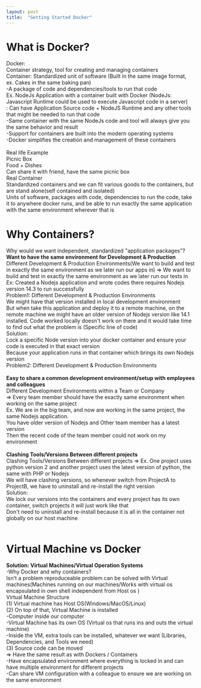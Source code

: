 ```yaml
---
layout: post
title:  "Getting Started Docker"
---
```


# What is Docker?
Docker: <br/> 
Container strategy, tool for creating and managing containers <br/>
Container: Standardized unit of software (Built in the same image format, ex. Cakes in the same baking pan) <br/>
-A package of code and dependencies/tools to run that code <br/>
Ex. NodeJs Application with a container built with Docker (NodeJs: Javascript Runtime could be used to execute Javascript code in a server) <br/>
: Can have Application Source code + NodeJS Runtime and any other tools that might be needed to run that code <br/>
-Same container with the same NodeJs code and tool will always give you the same behavior and result <br/>
-Support for containers are built into the modern operating systems <br/>
-Docker simplifies the creation and management of these containers <br/>
<br/>
Real life Example <br/>
Picnic Box <br/>
Food + Dishes <br/>
Can share it with friend, have the same picnic box <br/>
Real Container <br/>
Standardized containers and we can fit various goods to the containers, but are stand alone(self contained and isolated) <br/>
Units of software, packages with code, dependencies to run the code, take it to anywhere docker runs, and be able to run exactly the same application with the same environment wherever that is <br/>

# Why Containers?
Why would we want independent, standardized "application packages"? <br/>
**Want to have the same environment for Development & Production** <br/>
Different Development & Production Environments(We want to build and test in exactly the same environment as we later run our apps in)
=> We want to build and test in exactly the same environment as we later run our tests in <br/>
Ex: Created a Nodejs application and wrote codes there requires Nodejs version 14.3 to run successfully <br/>
Problem1: Different Development & Production Environments <br/>
We might have that version installed in local development environment <br/>
But when take this application and deploy it to a remote machine, on the remote machine we might have an older version of Nodejs version like 14.1 installed. 
Code worked locally doesn't work on there and it would take time to find out what the problem is (Specific line of code)   <br/>
Solution: <br/> 
Lock a specific Node version into your docker container and ensure your code is executed in that exact version <br/>
Because your application runs in that container which brings its own Nodejs version <br/>
Problem2: Different Development & Production Environments <br/>
<br/>
**Easy to share a common development environment/setup with employees and colleagues** <br/>
Different Development Environments within a Team or Company <br/>
=> Every team member should have the exactly same environment when working on the same project <br/>
Ex. We are in the big team, and now are working in the same project, the same Nodejs application. <br/>
You have older version of Nodejs and Other team member has a latest version <br/>
Then the recent code of the team member could not work on my environment <br/>
<br/>
**Clashing Tools/Versions Between different projects** <br/>
Clashing Tools/Versions Between different projects
=> 
Ex. One project uses python version 2 and another project uses the latest version of python, the same with PHP or Nodejs <br/>
We will have clashing versions, so whenever switch from ProjectA to ProjectB, we have to uninstall and re-install the right version <br/>
Solution: <br/> 
We lock our versions into the containers and every project has its own container, switch projects it will just work like that  <br/>
Don't need to uninstall and re-install because it is all in the container not globally on our host machine <br/>
<br/>
# Virtual Machine vs Docker
**Solution: Virtual Machines/Virtual Operation Systems** <br/>
-Why Docker and why containers? <br/>
Isn't a problem reproduceable problem can be solved with Virtual machines(Machines running on our machines/Works with virtual os encapsulated in own shell independent from Host os ) <br/>
Virtual Machine Structure <br/>
(1) Virtual machine has Host OS(Windows/MacOS/Linux) <br/>
(2) On top of that, Virtual Machine is installed <br/>
-Computer inside our computer <br/>
-Virtual Machine has its own OS (Virtual os that runs ins and outs the virtual machine) <br/>
-Inside the VM, extra tools can be installed, whatever we want (Libraries, Dependencies, and Tools we need) <br/>
(3) Source code can be moved <br/>
=> Have the same result as with Dockers / Containers<br/>
-Have encapsulated environment where everything is locked in and can have multiple environment for different projects <br/>
-Can share VM configuration with a colleague to ensure we are working on the same environment<br/>







